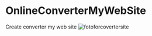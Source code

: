 # OnlineConverterMyWebSite
Create converter my web site
![fotoforcovertersite](https://cloud.githubusercontent.com/assets/20156577/24272573/8b36be2e-1026-11e7-9ba7-75aa7e79bb20.gif)

